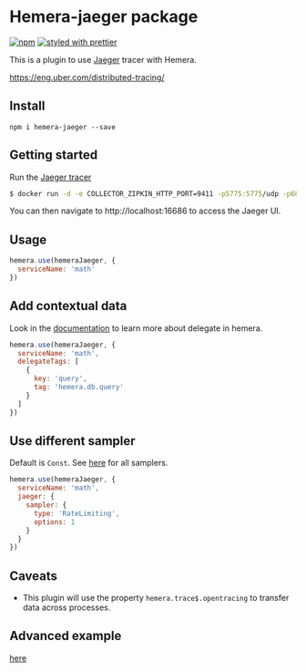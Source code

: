 # Hemera-jaeger package

[![npm](https://img.shields.io/npm/v/hemera-jaeger.svg?maxAge=3600)](https://www.npmjs.com/package/hemera-jaeger)
[![styled with prettier](https://img.shields.io/badge/styled_with-prettier-ff69b4.svg)](#badge)

This is a plugin to use [Jaeger](http://jaeger.readthedocs.io/en/latest/) tracer with Hemera.

https://eng.uber.com/distributed-tracing/

## Install

```
npm i hemera-jaeger --save
```

## Getting started
Run the [Jaeger tracer](http://jaeger.readthedocs.io/en/latest/)
```bash
$ docker run -d -e COLLECTOR_ZIPKIN_HTTP_PORT=9411 -p5775:5775/udp -p6831:6831/udp -p6832:6832/udp -p5778:5778 -p16686:16686 -p14268:14268 -p9411:9411 jaegertracing/all-in-one:latest
```
You can then navigate to http://localhost:16686 to access the Jaeger UI.

## Usage

```js
hemera.use(hemeraJaeger, {
  serviceName: 'math'
})
```

## Add contextual data
Look in the [documentation](https://hemerajs.github.io/hemera/1_delegate.html) to learn more about delegate in hemera.

```js
hemera.use(hemeraJaeger, {
  serviceName: 'math',
  delegateTags: [
    {
      key: 'query',
      tag: 'hemera.db.query'
    }
  ]
})
```

## Use different sampler
Default is `Const`. See [here](https://github.com/uber/jaeger-client-node/tree/master/src/samplers) for all samplers.

```js
hemera.use(hemeraJaeger, {
  serviceName: 'math',
  jaeger: {
    sampler: {
      type: 'RateLimiting',
      options: 1
    }
  }
})
```


## Caveats

- This plugin will use the property `hemera.trace$.opentracing` to transfer data across processes.

## Advanced example
[here](/examples/monitoring/jaeger.js)
